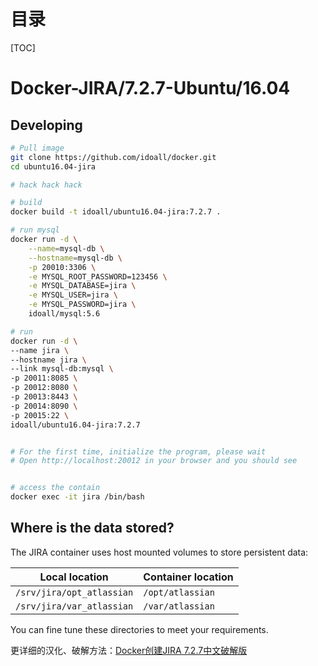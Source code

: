 # 目录

[TOC]

# Docker-JIRA/7.2.7-Ubuntu/16.04

## Developing

```bash
# Pull image
git clone https://github.com/idoall/docker.git
cd ubuntu16.04-jira

# hack hack hack

# build
docker build -t idoall/ubuntu16.04-jira:7.2.7 .

# run mysql
docker run -d \
    --name=mysql-db \
    --hostname=mysql-db \
    -p 20010:3306 \
    -e MYSQL_ROOT_PASSWORD=123456 \
    -e MYSQL_DATABASE=jira \
    -e MYSQL_USER=jira \
    -e MYSQL_PASSWORD=jira \
    idoall/mysql:5.6

# run
docker run -d \
--name jira \
--hostname jira \
--link mysql-db:mysql \
-p 20011:8085 \
-p 20012:8080 \
-p 20013:8443 \
-p 20014:8090 \
-p 20015:22 \
idoall/ubuntu16.04-jira:7.2.7


# For the first time, initialize the program, please wait
# Open http://localhost:20012 in your browser and you should see


# access the contain
docker exec -it jira /bin/bash

```


## Where is the data stored? 

The JIRA container uses host mounted volumes to store persistent data:

| Local location            | Container location |
| ------------------------- | ------------------ |
| `/srv/jira/opt_atlassian` | `/opt/atlassian`   |
| `/srv/jira/var_atlassian` | `/var/atlassian`   |

You can fine tune these directories to meet your requirements.



更详细的汉化、破解方法：[Docker创建JIRA 7.2.7中文破解版](http://mshk.top/2017/08/docker-jira-7-2-7/) ​

